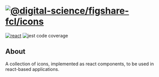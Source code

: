 # [![][figshare]](#about)

[![][react]][react-url]
![][coverage]


## About

A collection of icons, implemented as react components, to be used in react-based applications.


[react]: https://img.shields.io/badge/react-16.x.x-darkgreen?logo=react "react"
[react-url]: https://reactjs.org/

[coverage]: https://img.shields.io/badge/code_coverage-100%25-brightgreen?logo=jest "jest code coverage"

[figshare]: https://img.shields.io/badge/-%40figshare%2Ficons-blue?logo=npm&style=for-the-badge "@digital-science/figshare-fcl/icons"
